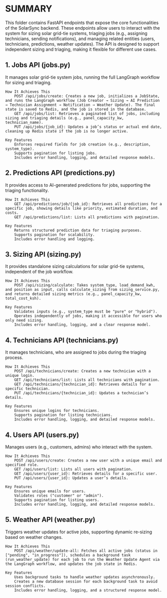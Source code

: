 # SUMMARY

This folder contains FastAPI endpoints that expose the core functionalities of the SolarSync backend. These endpoints allow users to interact with the system for sizing solar grid-tie systems, triaging jobs (e.g., assigning technicians, sending notifications), and managing related entities (users, technicians, predictions, weather updates). The API is designed to support independent sizing and triaging, making it flexible for different use cases.

## 1. Jobs API (jobs.py)

It manages solar grid-tie system jobs, running the full LangGraph workflow for sizing and triaging.

    How It Achieves This
        POST /api/jobs/create: Creates a new job, initializes a JobState, and runs the LangGraph workflow (Job Creator → Sizing → AI Prediction → Technician Assignment → Notification → Weather Update). The final state is saved to Redis, and the job is stored in the database.
        GET /api/jobs/list: Retrieves a paginated list of jobs, including sizing and triaging details (e.g., panel_capacity_kw, technician_name).
        PUT /api/jobs/{job_id}: Updates a job’s status or actual end date, cleaning up Redis state if the job is no longer active.

    Key Features
        Enforces required fields for job creation (e.g., description, system_type).
        Supports pagination for listing jobs.
        Includes error handling, logging, and detailed response models.

## 2. Predictions API (predictions.py)

It provides access to AI-generated predictions for jobs, supporting the triaging functionality.

    How It Achieves This
        GET /api/predictions/job/{job_id}: Retrieves all predictions for a specific job, showing details like priority, estimated duration, and costs.
        GET /api/predictions/list: Lists all predictions with pagination.

    Key Features
        Returns structured prediction data for triaging purposes.
        Supports pagination for scalability.
        Includes error handling and logging.

## 3. Sizing API (sizing.py)

It provides standalone sizing calculations for solar grid-tie systems, independent of the job workflow.

    How It Achieves This
        POST /api/sizing/calculate: Takes system_type, load_demand_kwh, and position as input, calls calculate_sizing from sizing_service.py, and returns detailed sizing metrics (e.g., panel_capacity_kw, total_cost_ksh).

    Key Features
        Validates inputs (e.g., system_type must be "pure" or "hybrid").
        Operates independently of jobs, making it accessible for users who only need sizing.
        Includes error handling, logging, and a clear response model.

## 4. Technicians API (technicians.py)

It manages technicians, who are assigned to jobs during the triaging process.

    How It Achieves This
        POST /api/technicians/create: Creates a new technician with a unique login.
        GET /api/technicians/list: Lists all technicians with pagination.
        GET /api/technicians/{technician_id}: Retrieves details for a specific technician.
        PUT /api/technicians/{technician_id}: Updates a technician’s details.

    Key Features
        Ensures unique logins for technicians.
        Supports pagination for listing technicians.
        Includes error handling, logging, and detailed response models.

## 4. Users API (users.py)

Manages users (e.g., customers, admins) who interact with the system.

    How It Achieves This
        POST /api/users/create: Creates a new user with a unique email and specified role.
        GET /api/users/list: Lists all users with pagination.
        GET /api/users/{user_id}: Retrieves details for a specific user.
        PUT /api/users/{user_id}: Updates a user’s details.

    Key Features
        Ensures unique emails for users.
        Validates roles ("customer" or "admin").
        Supports pagination for listing users.
        Includes error handling, logging, and detailed response models.

## 5. Weather API (weather.py)

Triggers weather updates for active jobs, supporting dynamic re-sizing based on weather changes.

    How It Achieves This
        POST /api/weather/update-all: Fetches all active jobs (status in ["pending", "in_progress"]), schedules a background task (run_weather_update) for each job to run the Weather Update Agent via the LangGraph workflow, and updates the job state in Redis.

    Key Features
        Uses background tasks to handle weather updates asynchronously.
        Creates a new database session for each background task to avoid session conflicts.
        Includes error handling, logging, and a structured response model.

        